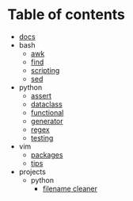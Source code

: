 # Table of contents

* [docs](README.md)
* bash
  * [awk](bash/awk.md)
  * [find](bash/find.md)
  * [scripting](bash/scripting.md)
  * [sed](bash/sed.md)
* python
  * [assert](python/assert.md)
  * [dataclass](python/dataclass.md)
  * [functional](python/functional.md)
  * [generator](python/generator.md)
  * [regex](python/regex.md)
  * [testing](python/testing.md)
* vim
  * [packages](vim/packages.md)
  * [tips](vim/tips.md)
* projects
  * python
	* [filename cleaner](projects/python/renamer/renamer.md)
